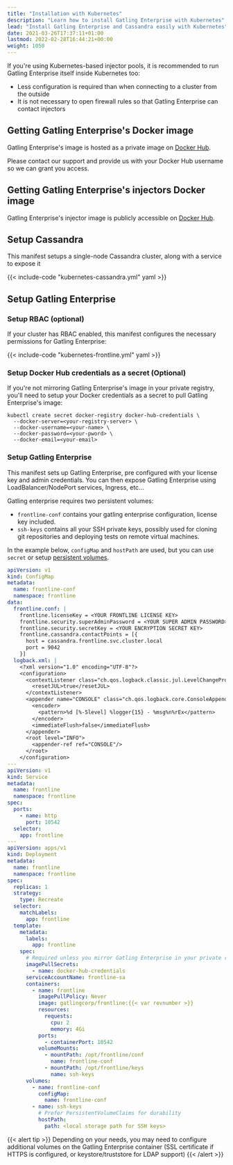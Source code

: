 ```yaml
---
title: "Installation with Kubernetes"
description: "Learn how to install Gatling Enterprise with Kubernetes"
lead: "Install Gatling Enterprise and Cassandra easily with Kubernetes"
date: 2021-03-26T17:37:11+01:00
lastmod: 2022-02-28T16:44:21+00:00
weight: 1050
---
```


If you're using Kubernetes-based injector pools, it is recommended to run Gatling Enterprise itself inside Kubernetes too:

* Less configuration is required than when connecting to a cluster from the outside
* It is not necessary to open firewall rules so that Gatling Enterprise can contact injectors

## Getting Gatling Enterprise's Docker image

Gatling Enterprise's image is hosted as a private image on [Docker Hub](https://hub.docker.com/r/gatlingcorp/frontline).

Please contact our support and provide us with your Docker Hub username so we can grant you access.

## Getting Gatling Enterprise's injectors Docker image

Gatling Enterprise's injector image is publicly accessible on [Docker Hub](https://hub.docker.com/r/gatlingcorp/frontline-injector).

## Setup Cassandra

This manifest setups a single-node Cassandra cluster, along with a service to expose it

{{< include-code "kubernetes-cassandra.yml" yaml >}}

## Setup Gatling Enterprise

### Setup RBAC (optional)

If your cluster has RBAC enabled, this manifest configures the necessary permissions for Gatling Enterprise:

{{< include-code "kubernetes-frontline.yml" yaml >}}

### Setup Docker Hub credentials as a secret (Optional)

If you're not mirroring Gatling Enterprise's image in your private registry, you'll need to setup your Docker credentials as a secret to pull Gatling Enterprise's image:

```shell
kubectl create secret docker-registry docker-hub-credentials \
  --docker-server=<your-registry-server> \
  --docker-username=<your-name> \
  --docker-password=<your-pword> \
  --docker-email=<your-email>
```

### Setup Gatling Enterprise

This manifest sets up Gatling Enterprise, pre configured with your license key and admin credentials.
You can then expose Gatling Enterprise using LoadBalancer/NodePort services, Ingress, etc...

Gatling enterprise requires two persistent volumes:
- `frontline-conf` contains your gatling enterprise configuration, license key included.
- `ssh-keys` contains all your SSH private keys, possibly used for cloning git repositories and deploying tests on remote virtual machines.

In the example below, `configMap` and `hostPath` are used, but you can use `secret` or setup [persistent volumes](https://kubernetes.io/docs/concepts/storage/persistent-volumes/).

```yaml
apiVersion: v1
kind: ConfigMap
metadata:
  name: frontline-conf
  namespace: frontline
data:
  frontline.conf: |
    frontline.licenseKey = <YOUR FRONTLINE LICENSE KEY>
    frontline.security.superAdminPassword = <YOUR SUPER ADMIN PASSWORD>
    frontline.security.secretKey = <YOUR ENCRYPTION SECRET KEY>
    frontline.cassandra.contactPoints = [{
      host = cassandra.frontline.svc.cluster.local
      port = 9042
    }]
  logback.xml: |
    <?xml version="1.0" encoding="UTF-8"?>
    <configuration>
      <contextListener class="ch.qos.logback.classic.jul.LevelChangePropagator">
        <resetJUL>true</resetJUL>
      </contextListener>
      <appender name="CONSOLE" class="ch.qos.logback.core.ConsoleAppender">
        <encoder>
          <pattern>%d [%-5level] %logger{15} - %msg%n%rEx</pattern>
        </encoder>
        <immediateFlush>false</immediateFlush>
      </appender>
      <root level="INFO">
        <appender-ref ref="CONSOLE"/>
      </root>
    </configuration>
---
apiVersion: v1
kind: Service
metadata:
  name: frontline
  namespace: frontline
spec:
  ports:
    - name: http
      port: 10542
  selector:
    app: frontline
---
apiVersion: apps/v1
kind: Deployment
metadata:
  name: frontline
  namespace: frontline
spec:
  replicas: 1
  strategy:
    type: Recreate
  selector:
    matchLabels:
      app: frontline
  template:
    metadata:
      labels:
        app: frontline
    spec:
      # Required unless you mirror Gatling Enterprise in your private registry
      imagePullSecrets:
        - name: docker-hub-credentials
      serviceAccountName: frontline-sa
      containers:
        - name: frontline
          imagePullPolicy: Never
          image: gatlingcorp/frontline:{{< var revnumber >}}
          resources:
            requests:
              cpu: 2
              memory: 4Gi
          ports:
            - containerPort: 10542
          volumeMounts:
            - mountPath: /opt/frontline/conf
              name: frontline-conf
            - mountPath: /opt/frontline/keys
              name: ssh-keys
      volumes:
        - name: frontline-conf
          configMap:
            name: frontline-conf
        - name: ssh-keys
          # Prefer PersistentVolumeClaims for durability
          hostPath:
            path: <local storage path for SSH keys>
```

{{< alert tip >}}
Depending on your needs, you may need to configure additional volumes on the Gatling Enterprise container (SSL certificate if HTTPS is configured, or keystore/truststore for LDAP support)
{{< /alert >}}
